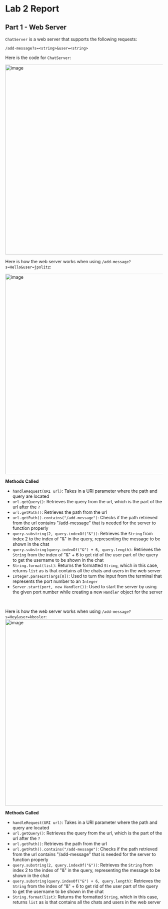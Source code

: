# Lab 2 Report

## Part 1 - Web Server

`ChatServer` is a web server that supports the following requests:
```
/add-message?s=<string>&user=<string>
```

Here is the code for `ChatServer`:

<img width="607" alt="image" src="https://github.com/katrinab2727/cse15l-lab-reports/assets/149338452/12bab86b-9082-428a-bd08-1b1e46cbe6a6">

<br>

Here is how the web server works when using `/add-message?s=Hello&user=jpolitz`:

<img width="641" alt="image" src="https://github.com/katrinab2727/cse15l-lab-reports/assets/149338452/279a1b19-720c-4a14-b5d7-20ee741b2795">

**Methods Called**
* `handleRequest(URI url)`: Takes in a URI parameter where the path and query are located
* `url.getQuery()`: Retrieves the query from the url, which is the part of the url after the `?`
* `url.getPath()`: Retrieves the path from the url
* `url.getPath().contains("/add-message")`: Checks if the path retrieved from the url contains "/add-message" that is needed for the server to function properly
* `query.substring(2, query.indexOf("&"))`: Retrieves the `String` from index 2 to the index of "&" in the query, representing the message to be shown in the chat
* `query.substring(query.indexOf("&") + 6, query.length)`: Retrieves the `String` from the index of "&" + 6 to get rid of the user part of the query to get the username to be shown in the chat
* `String.format(list)`: Returns the formatted `String`, which in this case, returns `list` as is that contains all the chats and users in the web server
* `Integer.parseInt(args[0])`: Used to turn the input from the terminal that represents the port number to an `Integer`
* `Server.start(port, new Handler())`: Used to start the server by using the given port number while creating a new `Handler` object for the server

<br>

Here is how the web server works when using `/add-message?s=Hey&user=kbosler`:
<img width="596" alt="image" src="https://github.com/katrinab2727/cse15l-lab-reports/assets/149338452/94d19f80-d55c-4267-ad05-e697f56117c5">

**Methods Called**
* `handleRequest(URI url)`: Takes in a URI parameter where the path and query are located
* `url.getQuery()`: Retrieves the query from the url, which is the part of the url after the `?`
* `url.getPath()`: Retrieves the path from the url
* `url.getPath().contains("/add-message")`: Checks if the path retrieved from the url contains "/add-message" that is needed for the server to function properly
* `query.substring(2, query.indexOf("&"))`: Retrieves the `String` from index 2 to the index of "&" in the query, representing the message to be shown in the chat
* `query.substring(query.indexOf("&") + 6, query.length)`: Retrieves the `String` from the index of "&" + 6 to get rid of the user part of the query to get the username to be shown in the chat
* `String.format(list)`: Returns the formatted `String`, which in this case, returns `list` as is that contains all the chats and users in the web server
